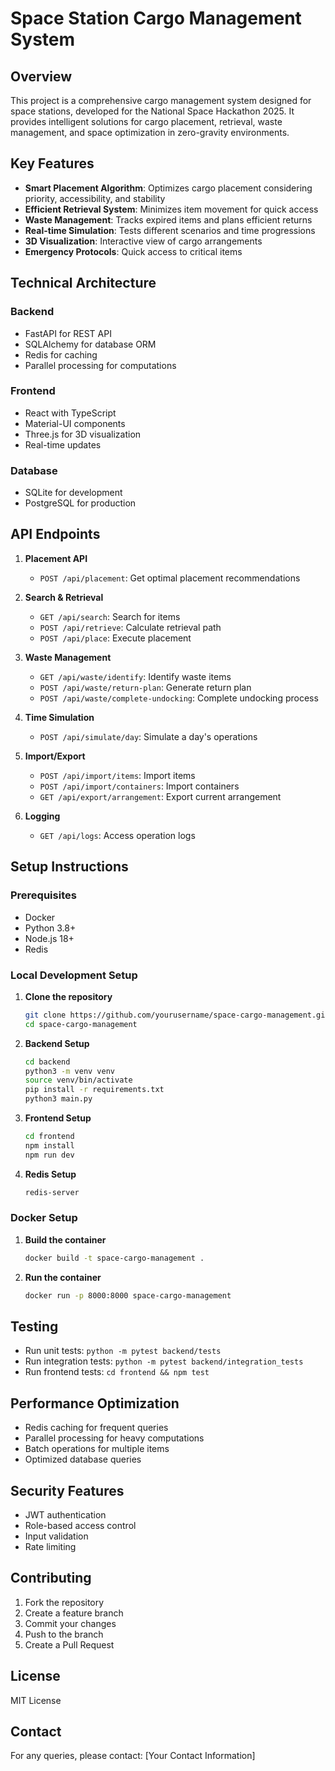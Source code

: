 # Space Station Cargo Management System

## Overview
This project is a comprehensive cargo management system designed for space stations, developed for the National Space Hackathon 2025. It provides intelligent solutions for cargo placement, retrieval, waste management, and space optimization in zero-gravity environments.

## Key Features
- **Smart Placement Algorithm**: Optimizes cargo placement considering priority, accessibility, and stability
- **Efficient Retrieval System**: Minimizes item movement for quick access
- **Waste Management**: Tracks expired items and plans efficient returns
- **Real-time Simulation**: Tests different scenarios and time progressions
- **3D Visualization**: Interactive view of cargo arrangements
- **Emergency Protocols**: Quick access to critical items

## Technical Architecture
### Backend
- FastAPI for REST API
- SQLAlchemy for database ORM
- Redis for caching
- Parallel processing for computations

### Frontend
- React with TypeScript
- Material-UI components
- Three.js for 3D visualization
- Real-time updates

### Database
- SQLite for development
- PostgreSQL for production

## API Endpoints
1. **Placement API**
   - `POST /api/placement`: Get optimal placement recommendations

2. **Search & Retrieval**
   - `GET /api/search`: Search for items
   - `POST /api/retrieve`: Calculate retrieval path
   - `POST /api/place`: Execute placement

3. **Waste Management**
   - `GET /api/waste/identify`: Identify waste items
   - `POST /api/waste/return-plan`: Generate return plan
   - `POST /api/waste/complete-undocking`: Complete undocking process

4. **Time Simulation**
   - `POST /api/simulate/day`: Simulate a day's operations

5. **Import/Export**
   - `POST /api/import/items`: Import items
   - `POST /api/import/containers`: Import containers
   - `GET /api/export/arrangement`: Export current arrangement

6. **Logging**
   - `GET /api/logs`: Access operation logs

## Setup Instructions

### Prerequisites
- Docker
- Python 3.8+
- Node.js 18+
- Redis

### Local Development Setup
1. **Clone the repository**
   ```bash
   git clone https://github.com/yourusername/space-cargo-management.git
   cd space-cargo-management
   ```

2. **Backend Setup**
   ```bash
   cd backend
   python3 -m venv venv
   source venv/bin/activate
   pip install -r requirements.txt
   python3 main.py
   ```

3. **Frontend Setup**
   ```bash
   cd frontend
   npm install
   npm run dev
   ```

4. **Redis Setup**
   ```bash
   redis-server
   ```

### Docker Setup
1. **Build the container**
   ```bash
   docker build -t space-cargo-management .
   ```

2. **Run the container**
   ```bash
   docker run -p 8000:8000 space-cargo-management
   ```

## Testing
- Run unit tests: `python -m pytest backend/tests`
- Run integration tests: `python -m pytest backend/integration_tests`
- Run frontend tests: `cd frontend && npm test`

## Performance Optimization
- Redis caching for frequent queries
- Parallel processing for heavy computations
- Batch operations for multiple items
- Optimized database queries

## Security Features
- JWT authentication
- Role-based access control
- Input validation
- Rate limiting

## Contributing
1. Fork the repository
2. Create a feature branch
3. Commit your changes
4. Push to the branch
5. Create a Pull Request

## License
MIT License

## Contact
For any queries, please contact: [Your Contact Information]
